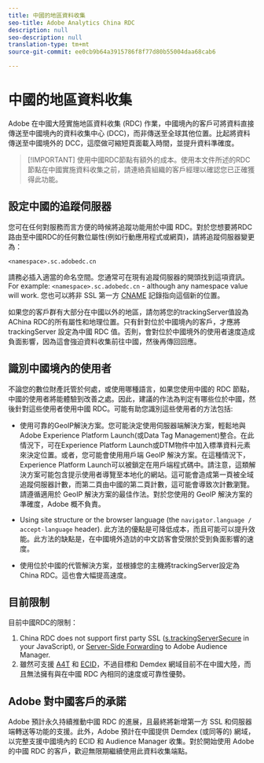 ```yaml
---
title: 中國的地區資料收集
seo-title: Adobe Analytics China RDC
description: null
seo-description: null
translation-type: tm+mt
source-git-commit: ee0cb9b64a3915786f8f77d80b55004daa68cab6

---
```



# 中國的地區資料收集

Adobe 在中國大陸實施地區資料收集 (RDC) 作業，中國境內的客戶可將資料直接傳送至中國境內的資料收集中心 (DCC)，而非傳送至全球其他位置。比起將資料傳送至中國境外的 DCC，這麼做可縮短頁面載入時間，並提升資料準確度。

> [!IMPORTANT] 使用中國RDC節點有額外的成本。使用本文件所述的RDC節點在中國實施資料收集之前，請連絡貴組織的客戶經理以確認您已正確獲得此功能。

## 設定中國的追蹤伺服器

您可在任何對服務而言方便的時候將追蹤功能用於中國 RDC。對於您想要將RDC路由至中國RDC的任何數位屬性(例如行動應用程式或網頁)，請將追蹤伺服器變更為：

`<namespace>.sc.adobedc.cn`

請務必插入適當的命名空間。您通常可在現有追蹤伺服器的開頭找到這項資訊。For example: `<namespace>.sc.adobedc.cn` - although any namespace value will work. 您也可以將非 SSL 第一方 [CNAME](https://marketing.adobe.com/resources/help/en_US/whitepapers/first_party_cookies/fpcookies_cname.html) 記錄指向這個新的位置。

如果您的客戶群有大部分在中國以外的地區，請勿將您的trackingServer值設為AChina RDC的所有屬性和地理位置。只有針對位於中國境內的客戶，才應將 trackingServer 設定為中國 RDC 值。否則，會對位於中國境外的使用者速度造成負面影響，因為這會強迫資料收集前往中國，然後再傳回回應。

## 識別中國境內的使用者

不論您的數位財產託管於何處，或使用哪種語言，如果您使用中國的 RDC 節點，中國的使用者將能體驗到改善之處。因此，建議的作法為判定有哪些位於中國，然後針對這些使用者使用中國 RDC。可能有助您識別這些使用者的方法包括: 

* 使用可靠的GeoIP解決方案。您可能決定使用伺服器端解決方案，輕鬆地與Adobe Experience Platform Launch(或Data Tag Management)整合。在此情況下，可在Experience Platform Launch或DTM物件中加入標準資料元素來決定位置。或者，您可能會使用用戶端 GeoIP 解決方案。在這種情況下，Experience Platform Launch可以被鎖定在用戶端程式碼中。請注意，這類解決方案可能包含提示使用者導覽至本地化的網站。這可能會造成第一頁被全域追蹤伺服器計數，而第二頁由中國的第二頁計數，這可能會導致次計數瀏覽。請遵循適用於 GeoIP 解決方案的最佳作法。對於您使用的 GeoIP 解決方案的準確度，Adobe 概不負責。

* Using site structure or the browser language (the `navigator.language / accept-language` header). 此方法的優點是可降低成本，而且可能可以提升效能。此方法的缺點是，在中國境外造訪的中文訪客會受限於受到負面影響的速度。
* 使用位於中國的代管解決方案，並根據您的主機將trackingServer設定為China RDC。這也會大幅提高速度。

## 目前限制

目前中國RDC的限制：

1. China RDC does not support first party SSL ([s.trackingServerSecure](https://helpx.adobe.com/analytics/kb/determining-data-center.html) in your JavaScript), or [Server-Side Forwarding](https://marketing.adobe.com/resources/help/en_US/reference/ssf.html) to Adobe Audience Manager.
2. 雖然可支援 [A4T](https://marketing.adobe.com/resources/help/en_US/target/a4t/a4t.html) 和 [ECID](https://marketing.adobe.com/resources/help/en_US/mcvid/)，不過目標和 Demdex 網域目前不在中國大陸，而且無法擁有與在中國 RDC 內相同的速度或可靠性優勢。

## Adobe 對中國客戶的承諾

Adobe 預計永久持續推動中國 RDC 的進展，且最終將新增第一方 SSL 和伺服器端轉送等功能的支援。此外，Adobe 預計在中國提供 Demdex (或同等的) 網域，以完整支援中國境內的 ECID 和 Audience Manager 收集。對於開始使用 Adobe 的中國 RDC 的客戶，歡迎無限期繼續使用此資料收集端點。
